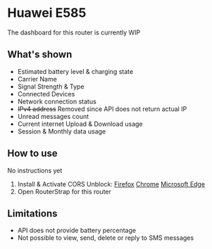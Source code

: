 # Huawei E585
The dashboard for this router is currently WIP

## What's shown
- Estimated battery level & charging state
- Carrier Name
- Signal Strength & Type
- Connected Devices
- Network connection status
- ~~IPv4 address~~ Removed since API does not return actual IP
- Unread messages count
- Current internet Upload & Download usage
- Session & Monthly data usage

## How to use
No instructions yet
1. Install & Activate CORS Unblock: [Firefox](https://addons.mozilla.org/en-US/firefox/addon/cors-unblock/) [Chrome](https://chromewebstore.google.com/detail/cors-unblock/lfhmikememgdcahcdlaciloancbhjino) [Microsoft Edge](https://microsoftedge.microsoft.com/addons/detail/cors-unblock/hkjklmhkbkdhlgnnfbbcihcajofmjgbh)
2. Open RouterStrap for this router

## Limitations
- API does not provide battery percentage
- Not possible to view, send, delete or reply to SMS messages
